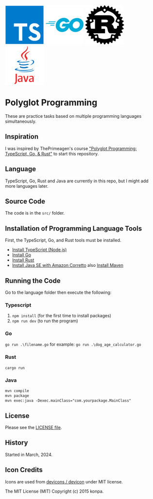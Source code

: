 <img src="doc/typescript-original.svg" width="128"/> <img src="doc/go-original-wordmark.svg" width="128"/> <img src="doc/rust-original.svg" width="128"/> <img src="doc/java-original-wordmark.svg" width="128"/>

# Polyglot Programming

These are practice tasks based on multiple programming languages simultaneously.

## Inspiration

I was inspired by ThePrimeagen's course ["Polyglot Programming: TypeScript, Go, & Rust"](https://frontendmasters.com/courses/typescript-go-rust/) to start this repository.

## Language

TypeScript, Go, Rust and Java are currently in this repo, but I might add more languages later.

## Source Code

The code is in the `src/` folder.

## Installation of Programming Language Tools

First, the TypeScript, Go, and Rust tools must be installed.

- [Install TypeScript (Node.js)](https://nodejs.org/en)
- [Install Go](https://go.dev/doc/install)
- [Install Rust](https://www.rust-lang.org/tools/install)
- [Install Java SE with Amazon Corretto](https://aws.amazon.com/corretto/?filtered-posts.sort-by=item.additionalFields.createdDate&filtered-posts.sort-order=desc) also [Install Maven](https://www.baeldung.com/install-maven-on-windows-linux-mac)

## Running the Code

Go to the language folder then execute the following:

### Typescript

1. `npm install` (for the first time to install packages)
1. `npm run dev` (to run the program)

### Go

`go run .\filename.go` for example: `go run .\dog_age_calculator.go`

### Rust

`cargo run`

### Java

```
mvn compile
mvn package
mvn exec:java -Dexec.mainClass="com.yourpackage.MainClass"
```

## License

Please see the [LICENSE file](LICENSE).

## History

Started in March, 2024.

## Icon Credits

Icons are used from [devicons / devicon](https://github.com/devicons/devicon) under MIT license.

The MIT License (MIT) Copyright (c) 2015 konpa.
